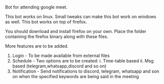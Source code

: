 Bot for attending google meet.


This bot works on linux. Small tweaks can make this bot work on windows as well.
This bot works on top of firefox. 

You should download and install firefox on your own. 
Place the folder containing the firefox binary along with these files.

More features are to be added.

1. Login - To be made available from external files
2. Schedule - Two options are to be created:
		i. Time-table based
		ii. Msg based (telegram,whatsapp,discord and so on)
3. Notification - Send notifications to discord, telegram, whatsapp and son on
			when the specified keywords are being said in the meeting
